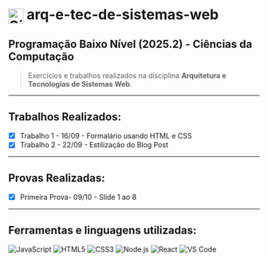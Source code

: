 <h1>
  <img src="https://cdn.jsdelivr.net/gh/devicons/devicon/icons/javascript/javascript-original.svg" alt="Símbolo JavaScript" width="30" style="vertical-align: middle;">
  arq-e-tec-de-sistemas-web
</h1>

## Programação Baixo Nível (2025.2) - Ciências da Computação
> Exercícios e trabalhos realizados na disciplina **Arquitetura e Tecnologias de Sistemas Web**.

---
## Trabalhos Realizados:
- [X] Trabalho 1 - 16/09 - Formalário usando HTML e CSS
- [X] Trabalho 2 - 22/09 - Estilização do Blog Post

---
## Provas Realizadas:
- [X] Primeira Prova- 09/10 - Slide 1 ao 8
---

## Ferramentas e linguagens utilizadas:
<div>
    <img src="https://img.shields.io/badge/-JavaScript-F7DF1E?logo=javascript&logoColor=black&style=flat" alt="JavaScript">
    <img src="https://img.shields.io/badge/-HTML5-E34F26?logo=html5&logoColor=white&style=flat" alt="HTML5">
    <img src="https://img.shields.io/badge/-CSS3-1572B6?logo=css3&logoColor=white&style=flat" alt="CSS3">
    <img src="https://img.shields.io/badge/-Node.js-339933?logo=node.js&logoColor=white&style=flat" alt="Node.js">
    <img src="https://img.shields.io/badge/-React-61DAFB?logo=react&logoColor=black&style=flat" alt="React">
    <img src="https://img.shields.io/badge/-VS%20Code-007ACC?logo=visual-studio-code&logoColor=white&style=flat" alt="VS Code">
</div>
